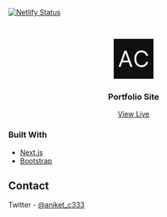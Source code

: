 [![Netlify Status](https://api.netlify.com/api/v1/badges/20841235-b815-4e49-9d54-e4635d1e2cb0/deploy-status)](https://app.netlify.com/sites/aniketchaudhari/deploys)

<br />
<p align="center">
  <a href="https://github.com/aniketchaudhari3/aniketchaudhari.com">
    <img src="https://github.com/aniketchaudhari3/aniketchaudhari.com/blob/main/public/logo.png" alt="Logo" width="80" height="80">
  </a>

  <h3 align="center">Portfolio Site</h3>
    <p align="center"><a href="https://aniketchaudhari.com">View Live</a></p>
</p>

### Built With

- [Next.js](https://nextjs.org)
- [Bootstrap](https://getbootstrap.com)

<!-- CONTACT -->

## Contact

Twitter - [@aniket_c333](https://twitter.com/your_username)
